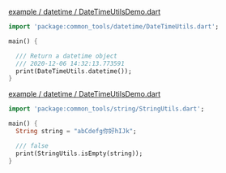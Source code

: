 [example / datetime / DateTimeUtilsDemo.dart](https://github.com/roc-na/common_tools/blob/master/lib/datetime/DateTimeUtils.dart)

```dart
import 'package:common_tools/datetime/DateTimeUtils.dart';

main() {

  /// Return a datetime object
  /// 2020-12-06 14:32:13.773591
  print(DateTimeUtils.datetime());
}
```

[example / datetime / DateTimeUtilsDemo.dart](https://github.com/roc-na/common_tools/blob/master/lib/string/StringUtils.dart)
```dart
import 'package:common_tools/string/StringUtils.dart';

main() {
  String string = "abCdefg你好hIJk";

  /// false
  print(StringUtils.isEmpty(string));
}
```